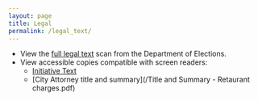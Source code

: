 ```yaml
---
layout: page
title: Legal
permalink: /legal_text/
---
```


* View the [full legal text](https://www.sf.gov/sites/default/files/2024-06/20240626_Prohibition%20on%20Separate%20Charges%20in%20Customer%20Bills%20by%20Food%20Businesses_TS_LegalText.pdf) scan from the Department of Elections.
* View accessible copies compatible with screen readers:
  * [Initiative Text](/initiative_text.pdf)
  * [City Attorney title and summary](/Title and Summary - Retaurant charges.pdf)
